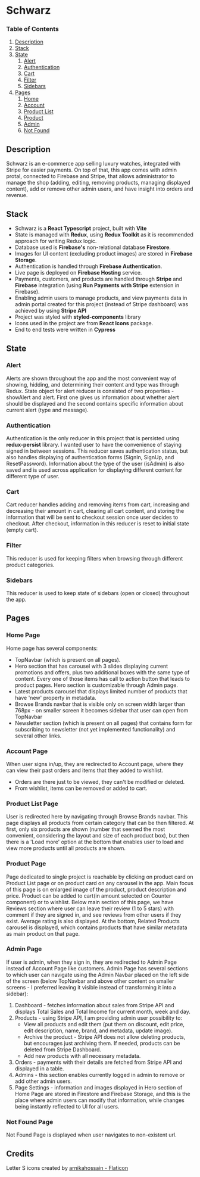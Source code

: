 # **Schwarz**

### Table of Contents

1. [Description](#description)
2. [Stack](#stack)
3. [State](#state)
   1. [Alert](#alert)
   2. [Authentication](#authentication)
   3. [Cart](#cart)
   4. [Filter](#filter)
   5. [Sidebars](#sidebars)
4. [Pages](#pages)
   1. [Home](#home-page)
   2. [Account](#account-page)
   3. [Product List](#product-list-page)
   4. [Product](#product-page)
   5. [Admin](#admin-page)
   6. [Not Found](#not-found-page)

## Description

Schwarz is an e-commerce app selling luxury watches, integrated with Stripe for easier payments. On top of that, this app comes with admin protal, connected to Firebase and Stripe, that allows administrator to manage the shop (adding, editing, removing products, managing displayed content), add or remove other admin users, and have insight into orders and revenue.

## Stack

- Schwarz is a **React Typescript** project, built with **Vite**
- State is managed with **Redux**, using **Redux Toolkit** as it is recommended approach for writing Redux logic.
- Database used is **Firebase's** non-relational database **Firestore**.
- Images for UI content (excluding product images) are stored in **Firebase Storage**.
- Authentication is handled through **Firebase Authentication**.
- Live page is deployed on **Firebase Hosting** service.
- Payments, customers, and products are handled through **Stripe** and **Firebase** integration (using **Run Payments with Stripe** extension in Firebase).
- Enabling admin users to manage products, and view payments data in admin portal created for this project (instead of Stripe dashboard) was achieved by using **Stripe API**
- Project was styled with **styled-components** library
- Icons used in the project are from **React Icons** package.
- End to end tests were written in **Cypress**

## State

### Alert

Alerts are shown throughout the app and the most convenient way of showing, hidding, and determining their content and type was through Redux.
State object for alert reducer is consisted of two properties - showAlert and alert. First one gives us information about whether alert should be displayed and the second contains specific information about current alert (type and message).

### Authentication

Authentication is the only reducer in this project that is persisted using **redux-persist** library. I wanted user to have the convenience of staying signed in between sessions.
This reducer saves authentication status, but also handles displaying of authentication forms (SignIn, SignUp, and ResetPassword). Information about the type of the user (isAdmin) is also saved and is used across application for displaying different content for different type of user.

### Cart

Cart reducer handles adding and removing items from cart, increasing and decreasing their amount in cart, clearing all cart content, and storing the information that will be sent to checkout session once user decides to checkout.
After checkout, information in this reducer is reset to initial state (empty cart).

### Filter

This reducer is used for keeping filters when browsing through different product categories.

### Sidebars

This reducer is used to keep state of sidebars (open or closed) throughout the app.

## Pages

### Home Page

Home page has several components:

- TopNavbar (which is present on all pages).
- Hero section that has carousel with 3 slides displaying current promotions and offers, plus two additional boxes with the same type of content. Every one of those items has call to action button that leads to product pages. Hero section is customizable through Admin page.
- Latest products carousel that displays limited number of products that have 'new' property in metadata.
- Browse Brands navbar that is visible only on screen width larger than 768px - on smaller screen it becomes sidebar that user can open from TopNavbar
- Newsletter section (which is present on all pages) that contains form for subscribing to newsletter (not yet implemented functionality) and several other links.

### Account Page

When user signs in/up, they are redirected to Account page, where they can view their past orders and items that they added to wishlist.

- Orders are there just to be viewed, they can't be modified or deleted.
- From wishlist, items can be removed or added to cart.

### Product List Page

User is redirected here by navigating through Browse Brands navbar. This page displays all products from certain category that can be then filtered. At first, only six products are shown (number that seemed the most convenient, considering the layout and size of each product box), but then there is a 'Load more' option at the bottom that enables user to load and view more products until all products are shown.

### Product Page

Page dedicated to single project is reachable by clicking on product card on Product List page or on product card on any carousel in the app.
Main focus of this page is on enlarged image of the product, product description and price. Product can be added to cart(in amount selected on Counter component) or to wishlist.
Below main section of this page, we have Reviews section where user can leave their review (1 to 5 stars) with comment if they are signed in, and see reviews from other users if they exist. Average rating is also displayed.
At the bottom, Related Products carousel is displayed, which contains products that have similar metadata as main product on that page.

### Admin Page

If user is admin, when they sign in, they are redirected to Admin Page instead of Account Page like customers.
Admin Page has several sections to which user can navigate using the Admin Navbar placed on the left side of the screen (below TopNavbar and above other content on smaller screens - I preferred leaving it visible instead of transforming it into a sidebar):

1. Dashboard - fetches information about sales from Stripe API and displays Total Sales and Total Income for current month, week and day.
2. Products - using Stripe API, I am providing admin user possibility to:
   - View all products and edit them (put them on discount, edit price, edit description, name, brand, and metadata, update image).
   - Archive the product - Stripe API does not allow deleting products, but encourages just archiving them. If needed, products can be deleted from Stripe Dashboard.
   - Add new products with all necessary metadata.
3. Orders - payments with their details are fetched from Stripe API and displayed in a table.
4. Admins - this section enables currently logged in admin to remove or add other admin users.
5. Page Settings - information and images displayed in Hero section of Home Page are stored in Firestore and Firebase Storage, and this is the place where admin users can modify that information, while changes being instantly reflected to UI for all users.

### Not Found Page

Not Found Page is displayed when user navigates to non-existent url.

## Credits

Letter S icons created by [arnikahossain - Flaticon](https://www.flaticon.com/free-icons/letter-s)
